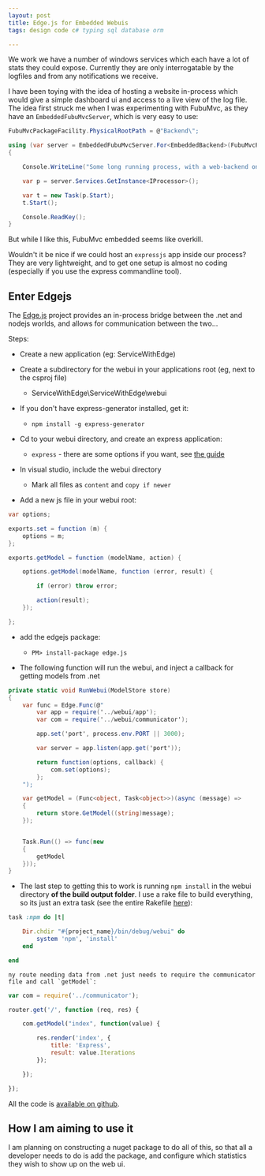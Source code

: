```yaml
---
layout: post
title: Edge.js for Embedded Webuis
tags: design code c# typing sql database orm

---
```


We work we have a number of windows services which each have a lot of stats they could expose.  Currently they are only interrogatable by the logfiles and from any notifications we receive.

I have been toying with the idea of hosting a website in-process which would give a simple dashboard ui and access to a live view of the log file.  The idea first struck me when I was experimenting with FubuMvc, as they have an `EmbeddedFubuMvcServer`, which is very easy to use:

```csharp
FubuMvcPackageFacility.PhysicalRootPath = @"Backend\";

using (var server = EmbeddedFubuMvcServer.For<EmbeddedBackend>(FubuMvcPackageFacility.PhysicalRootPath))
{

    Console.WriteLine("Some long running process, with a web-backend on :5500");

    var p = server.Services.GetInstance<IProcessor>();

    var t = new Task(p.Start);
    t.Start();

    Console.ReadKey();
}
```

But while I like this, FubuMvc embedded seems like overkill.

Wouldn't it be nice if we could host an `expressjs` app inside our process?  They are very lightweight, and to get one setup is almost no coding (especially if you use the express commandline tool).

## Enter Edgejs

The [Edge.js][github-edge] project provides an in-process bridge between the .net and nodejs worlds, and allows for communication between the two...

Steps:

*	Create a new application (eg: ServiceWithEdge)

*	Create a subdirectory for the webui in your applications root (eg, next to the csproj file)
	*	ServiceWithEdge\ServiceWithEdge\webui

*	If you don't have express-generator installed, get it:
	*	`npm install -g express-generator`

*	Cd to your webui directory, and create an express application:
	*	`express` - there are some options if you want, see [the guide][express-generator-guide]

*	In visual studio, include the webui directory
	*	Mark all files as `content` and `copy if newer`

*	Add a new js file in your webui root:

```csharp
var options;

exports.set = function (m) {
    options = m;
};

exports.getModel = function (modelName, action) {

    options.getModel(modelName, function (error, result) {

        if (error) throw error;

        action(result);
    });

};
```

*	add the edgejs package:
	*	`PM> install-package edge.js`

*	The following function will run the webui, and inject a callback for getting models from .net

```csharp
private static void RunWebui(ModelStore store)
{
	var func = Edge.Func(@"
		var app = require('../webui/app');
		var com = require('../webui/communicator');

		app.set('port', process.env.PORT || 3000);

		var server = app.listen(app.get('port'));

		return function(options, callback) {
			com.set(options);
		};
	");

	var getModel = (Func<object, Task<object>>)(async (message) =>
	{
		return store.GetModel((string)message);
	});


	Task.Run(() => func(new
	{
		getModel
	}));
}
```

*	The last step to getting this to work is running `npm install` in the webui directory **of the build output folder**.  I use a rake file to build everything, so its just an extra task (see the entire Rakefile [here][demo-rakefile]):

```ruby
task :npm do |t|

	Dir.chdir "#{project_name}/bin/debug/webui" do
		system 'npm', 'install'
	end

end
```

	ny route needing data from .net just needs to require the communicator file and call `getModel`:

```js
var com = require('../communicator');

router.get('/', function (req, res) {

    com.getModel("index", function(value) {

        res.render('index', {
            title: 'Express',
            result: value.Iterations
        });

    });

});
```

All the code is [available on github][demo-project].

## How I am aiming to use it

I am planning on constructing a nuget package to do all of this, so that all a developer needs to do is add the package, and configure which statistics they wish to show up on the web ui.

[github-edge]: http://tjanczuk.github.io/edge/
[express-generator-guide]: http://expressjs.com/guide.html#executable
[demo-rakefile]: https://github.com/Pondidum/ServiceWithEdge/blob/master/Rakefile
[demo-project]: https://github.com/Pondidum/ServiceWithEdge
